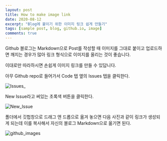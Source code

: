 ```yaml
---
layout: post
title: How to make image link
date: 2020-08-12
excerpt: "Blog에 붙이기 위한 이미지 링크 쉽게 만들기"
tags: [sample post, blog, github.io, image]
comments: true
---
```


Github 블로그는 Markdown으로 Post를 작성할 때 이미지를 그대로 붙이고 업로드하면 깨지는 경우가 많아 링크 형식으로 이미지를 올리는 것이 좋습니다.

이대로만 따라하시면 손쉽게 이미지 링크를 만들 수 있답니다.

아무 Github repo로 들어가서 Code 탭 옆의 Issues 탭을 클릭한다.

![Issues_](https://user-images.githubusercontent.com/40714505/89975316-67a58400-dca0-11ea-912b-795154ced161.png)

New Issue라고 써있는 초록색 버튼을 클릭한다.

![New_Issue](https://user-images.githubusercontent.com/40714505/89975326-6aa07480-dca0-11ea-9323-860bda6478a7.png)

폴더에서 깃헙창으로 드래그 앤 드롭으로 옮겨 놓으면 다음 사진과 같이 링크가 생성되게 되는데 이를 복사해서 자신의 블로그 Markdown으로 옮기면 된다.

![github_images](https://user-images.githubusercontent.com/40714505/89975839-bbfd3380-dca1-11ea-9ee7-fe6ee989c7fa.PNG)